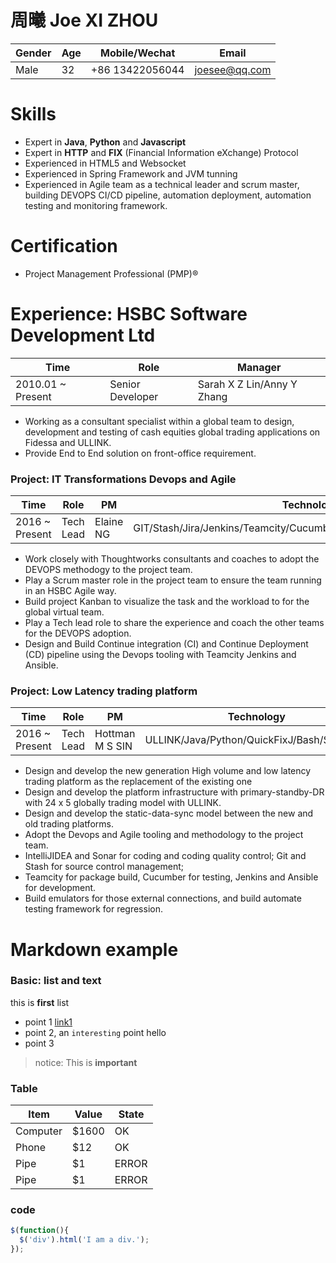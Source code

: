 # 周曦 Joe XI ZHOU
|Gender|Age|Mobile/Wechat|Email|
|------|---|------|-----|
|Male|32|+86 13422056044|joesee@qq.com|

# Skills
* Expert in **Java**, **Python** and **Javascript**
* Expert in **HTTP** and **FIX** (Financial Information eXchange) Protocol
* Experienced in HTML5 and Websocket
* Experienced in Spring Framework and JVM tunning
* Experienced in Agile team as a technical leader and scrum master, building DEVOPS CI/CD pipeline, automation deployment, automation testing and monitoring framework.

# Certification
* Project Management Professional (PMP)®

# Experience: HSBC Software Development Ltd
|Time|Role|Manager|
|----|----|-------|
|2010.01 ~ Present|Senior Developer|Sarah X Z Lin/Anny Y Zhang|

* Working as a consultant specialist within a global team to design, development and testing of cash equities global trading applications on Fidessa and ULLINK. 
* Provide End to End solution on front-office requirement.

### Project: IT Transformations Devops and Agile
|Time|Role|PM|Technology|
|----|----|--|----------|
|2016 ~ Present|Tech Lead|Elaine NG|GIT/Stash/Jira/Jenkins/Teamcity/Cucumber/Ansible/IntelliJIDEA/Sonarqube|

* Work closely with Thoughtworks consultants and coaches to adopt the DEVOPS methodogy to the project team.
* Play a Scrum master role in the project team to ensure the team running in an HSBC Agile way.
* Build project Kanban to visualize the task and the workload to for the global virtual team.
* Play a Tech lead role to share the experience and coach the other teams for the DEVOPS adoption.
* Design and Build Continue integration (CI) and Continue Deployment (CD) pipeline using the Devops tooling with Teamcity Jenkins and Ansible.

### Project: Low Latency trading platform
|Time|Role|PM|Technology|
|----|----|--|----------|
|2016 ~ Present|Tech Lead|Hottman M S SIN|ULLINK/Java/Python/QuickFixJ/Bash/SQL/XML|

* Design and develop the new generation High volume and low latency trading platform as the replacement of the existing one
* Design and develop the platform infrastructure with primary-standby-DR with 24 x 5 globally trading model with ULLINK.
* Design and develop the static-data-sync model between the new and old trading platforms.
* Adopt the Devops and Agile tooling and methodology to the project team.
* IntelliJIDEA and Sonar for coding and coding quality control; Git and Stash for source control management; 
* Teamcity for package build, Cucumber for testing, Jenkins and Ansible for development.
* Build emulators for those external connections, and build automate testing framework for regression.




# Markdown example

### Basic: list and text

this is **first** list

* point 1 [link1](https://stackedit.io/)
* point 2, an `interesting` point hello
* point 3

> notice: This is **important**

### Table

| Item     | Value | State |
| -------- | ----- | ----- |
| Computer | $1600 | OK    |
| Phone    | $12   | OK    |
| Pipe     | $1    | ERROR |
| Pipe     | $1    | ERROR |

### code

```javascript
$(function(){
  $('div').html('I am a div.');
});
```

